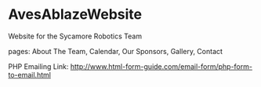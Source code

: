 # AvesAblazeWebsite
Website for the Sycamore Robotics Team

pages: About The Team, Calendar, Our Sponsors, Gallery, Contact

PHP Emailing Link:
http://www.html-form-guide.com/email-form/php-form-to-email.html
